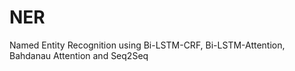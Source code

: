 # NER
Named Entity Recognition using Bi-LSTM-CRF, Bi-LSTM-Attention, Bahdanau Attention and Seq2Seq
